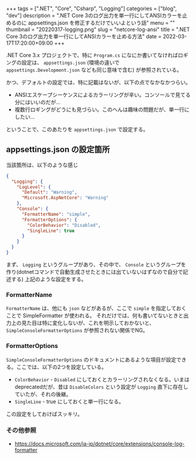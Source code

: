 +++
tags = [".NET", "Core", "Csharp", "Logging"]
categories = ["blog", "dev"]
description = ".NET Core 3のログ出力を単一行にしてANSIカラーを止めるのに appsettings.json を修正するだけでいいよという話"
menu = ""
thumbnail = "20220317-logging.png"
slug = "netcore-log-ansi"
title = ".NET Core 3のログ出力を単一行にしてANSIカラーを止める方法"
date = 2022-03-17T17:20:00+09:00
+++

.NET Core 3.x プロジェクトで、特に `Program.cs` になにか書いてなければロギングの設定は、 `appsettings.json` (環境の違いで `appsettings.Development.json` なども同じ意味で含む) が参照されている。

かつ、デフォルトの設定では、特に記載はないが、以下の点でなかなかつらい。

+ ANSIエスケープシーケンスによるカラーリングが辛い。コンソールで見てる分にはいいのだが…
+ 複数行ロギングがどうにも見づらい。このへんは趣味の問題だが、単一行にしたい…

ということで、このあたりを `appsettings.json` で設定する。

## appsettings.json の設定箇所
当該箇所は、以下のような感じ

```json
{
  "Logging": {
    "LogLevel": {
      "Default": "Warning",
      "Microsoft.AspNetCore": "Warning"
    },
    "Console": {
      "FormatterName": "simple",
      "FormatterOptions": {
        "ColorBehavior": "Disabled",
        "SingleLine": true
      }
    }
  }
}
```

まず、 `Logging` というグループがあり、その中で、 `Console` というグループを作り(dotnetコマンドで自動生成させたときには出ていないはずなので自分で記述する) 上記のような設定をする。

### FormatterName
`FormatterName` は、他にも `json` などがあるが、ここで `simple` を指定しておくことで SimpleFormatter が使われる。
それだけでは、何も書いてないときと出力上の見た目は特に変化しないが、これを明示しておかないと、 `SimpleConsoleFormatterOptions` が参照されない関係でNG。

### FormatterOptions
`SimpleConsoleFormatterOptions` のドキュメントにあるような項目が設定できる。ここでは、以下の2つを設定している。

- `ColorBehavior` - `Disabled` にしておくとカラーリングされなくなる。いまはdeprecatedだが、昔は `DisableColors` という設定が `Logging` 直下に存在していたが、それの後継。
- `SingleLine` - true にしておくと単一行になる。

この設定をしておけばスッキリ。

### その他参照
- https://docs.microsoft.com/ja-jp/dotnet/core/extensions/console-log-formatter

